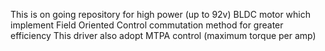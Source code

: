 This is on going repository for high power (up to 92v) BLDC motor which implement Field Oriented Control commutation method for greater efficiency
This driver also adopt MTPA control (maximum torque per amp)



